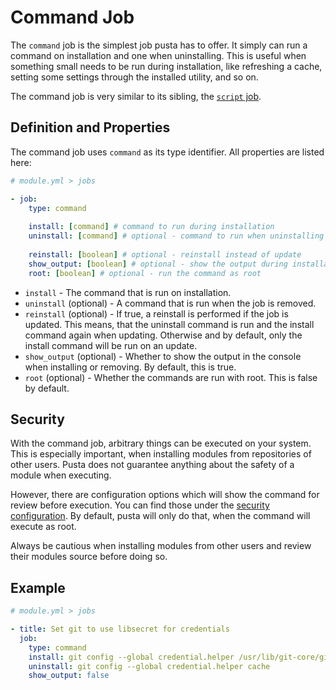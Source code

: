 # Command Job
The `command` job is the simplest job pusta has to offer. It simply can run a command on installation and one when uninstalling. This is useful when something small needs to be run during installation, like refreshing a cache, setting some settings through the installed utility, and so on.

The command job is very similar to its sibling, the [`script` job](script.md).

## Definition and Properties
The command job uses `command` as its type identifier. All properties are listed here:
```yml
# module.yml > jobs

- job:
    type: command
    
    install: [command] # command to run during installation
    uninstall: [command] # optional - command to run when uninstalling
    
    reinstall: [boolean] # optional - reinstall instead of update
    show_output: [boolean] # optional - show the output during installation
    root: [boolean] # optional - run the command as root
```

- `install` - The command that is run on installation.
- `uninstall` (optional) - A command that is run when the job is removed.
- `reinstall` (optional) - If true, a reinstall is performed if the job is updated. This means, that the uninstall command is run and the install command again when updating. Otherwise and by default, only the install command will be run on an update.
- `show_output` (optional) - Whether to show the output in the console when installing or removing. By default, this is true.
- `root` (optional) - Whether the commands are run with root. This is false by default.

## Security
With the command job, arbitrary things can be executed on your system. This is especially important, when installing modules from repositories of other users. Pusta does not guarantee anything about the safety of a module when executing. 

However, there are configuration options which will show the command for review before execution. You can find those under the [security configuration](config#security). By default, pusta will only do that, when the command will execute as root.

Always be cautious when installing modules from other users and review their modules source before doing so.

## Example

```yml
# module.yml > jobs

- title: Set git to use libsecret for credentials
  job:
    type: command
    install: git config --global credential.helper /usr/lib/git-core/git-credential-libsecret
    uninstall: git config --global credential.helper cache
    show_output: false
```

